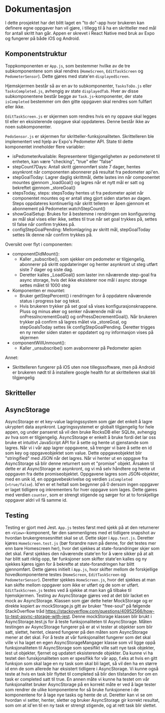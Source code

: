 ﻿# Dokumentasjon

I dette prosjektet har det blitt laget en "to do"-app hvor brukeren kan definere egne oppgaver han vil gjøre, i tillegg til å ha en skritteller med mål for antall skritt han går.
Appen er skrevet i React Native med bruk av Expo og fungerer på både iOS og Android.

## Komponentstruktur

Toppkomponenten er `App.js`, som bestemmer hvilke av de tre subkomponentene som skal rendres (`HomeScreen`, `EditTaskScreen` og `PedometerSensor`).
Dette gjøres med state'en `displayedScreen`.

Hjemskjermen består så av en av to subkomponenter, `TasksToDo.js` eller `TasksCompleted.js`, avhengig av state `displayedTab`.
Hver av disse subkomponentene består begge av `Task.js`-komponenter, der state `isCompleted` bestemmer om den gitte oppgaven skal rendres som fullført eller ikke.

`EditTaskScreen.js` er skjermen som rendres hvis en ny oppave skal legges til eller en eksisterende oppgave skal oppdateres.
Denne består ikke av noen subkomponenter.

`PedoSensor.js` er skjermen for skritteller-funksjonaliteten.
Skrittelleren ble implementert ved hjelp av Expo's Pedometer API. State til dette komponentet inneholder flere variabler:
* isPedometerAvailable: Representerer tilgjengeligheten av pedometeret til enheten, kan være "checking", "true" eller "false"
* stepCount7Days: Antall skritt gjennomført siste 7 dager, hentes asynkront når componenten abonnerer på resultat fra pedometer api'en.
* stepGoalToday: Lagrer daglig skrittmål, dette lastes inn når componentet mountes gjennom _loadGoal() og lagres når et nytt mål er satt og bekreftet gjennom _storeGoal()
* stepsToday, steps: stepsToday hentes ut fra pedometer apiet når componentet mountes og er antall steg gjort siden starten av dagen. Steps oppdateres kontinuerlig når skritt telleren er åpen gjennom et abonnement på Pedometer.watchStepCount()
* showGoalSetup: Brukes for å bestemme i rendringen om konfigurering av mål skal vises eller ikke, settes til true når set goal trykkes på, settes til false når confirm trykkes på.
* configStepGoalPending: Mellomlagring av skritt mål, stepGoalToday settes lik denne når confirm trykkes på.

Oversikt over flyt i componenten:
* componentDidMount():
    * Kaller _subscribe(), som sjekker om pedometer er tilgjengelig, abonnerer på skritt oppdateringer og henter asynkront ut steg utført siste 7 dager og siste dag.
    * Deretter kalles _LoadGoal() som laster inn nåværende step-goal fra async storage, hvis det ikke eksisterer noe mål i async storage settes målet til 1000 steg
* Komponenten er mountet:
    * Bruker getStepPercent() i rendringen for å oppdatere nåværende status i progress bar og tekst.
    * Hvis brukeren trykker på set goal så vises konfigurasjonsknappene. Pluss og minus øker og senker nåværende mål via onPressIncrementGoal() og onPressDecrementGoal(). Når brukeren trykker på confirm så lagres målet via _storeGoal, og stepGoalsToday settes lik configStepGoalPending. Deretter trigges en ny render siden staten er oppdatert og ny informasjon vises på skjermen
* componentWillUnmount():
    * Kaller _unsubscribe() som avabonnerer på Pedometer apien

Annet:
* Skrittelleren fungerer på iOS uten noe tillegssoftware, men på Android er brukeren nødt til å installere google health for at skrittelleren skal bli tilgjengelig



## Skritteller

## AsyncStorage

AsyncStorage er et key-value lagringssystem som gjør det enkelt å lagre ukryptert data asynkront.
Lagringssystemet er globalt tilgjengelig for hele appen, og under panseret så vil den bruke RocksDB eller
SQLite, avhengig av hva som er tilgjengelig. AsyncStorage er enkelt å bruke fordi det lar oss bruke et intuitivt
JavaScript API for å sette og hente ut gjenstande som lagres. Når vi i vår app lagrer oppgavene, så trenger vi bare å sette
en id som key og oppgaveobjektet som value. Dette oppgaveobjektet blir "stringified" med JSON når det lagres.
Når vi henter ut en oppgave fra AsyncStorage så blir denne returnert som et "promise" objekt. Årsaken til dette
er at AsyncStorage er asynkront, og vi må selv håndtere og hente ut oppgaven fra dette promiseobjektet.
Oppgavene lagres som JSON-objekter, med en unik id, en oppgavebeskrivelse og verdien `isCompleted` (`=true/false`). Id'en er et heltall som begynner på 0 dersom ingen oppgaver er laget tidligere og inkrementers for hver oppgave som lages. Dette gjøres med verdien `counter`, som er strengt stigende og sørger for at to forskjellige oppgaver aldri vil få samme id.

## Testing

Testing er gjort med Jest.
`App.js` testes først med sjekk på at den returnerer en `<View>`-komponent, før den sammenlignes med et tidligere snapshot av hvordan brukergrensesnittet skal se ut.
Dette skjer i `App.test.js`.
Deretter kjøres `HomeScreen.test.js` (bør forandre navn på denne, for det testes mer enn bare Homescreen her), hvor det sjekkes at state-forandringer skjer som det skal.
Først sjekkes den nåværende state'en for å være sikker på at alt har blitt satt riktig opp, før funksjoner som skifter state'en kalles og ny sjekkes kjøres igjen for å bekrefte at state-forandringen har blitt gjennomført. Dette gjøres initielt i `App.js`, hvor skifter mellom de forskjellige hovedkomponentene testes (`HomeScreen`, `EditTaskScreen` og `PedometerSensor`).
Deretter sjekkes `HomeScreen.js`, hvor det sjekkes at man kan skifte mellom oppgaver som ikke er utført og de som er utført.
`EditTaskScreen.js` testes ved å sjekke at man kan gå tilbake til hjemskjermen.
Testing av AsyncStorage gjøres ved at det blir lacket en mock av AsyncStorage. Klassen som gjør dette heter MockStorage og er
direkte kopiert av mockStorage.js gitt av bruker "free-soul" på følgende StackOverflow tråd https://stackoverflow.com/questions/40952566/how-to-test-async-storage-with-jest. Denne mockStorage klassen blir brukt i AsyncStorage.test.js for å teste funksjonaliteten til AsyncStorage. Måten testingen av AsyncStorage fungerer på er at
vi tester at objekter som blir satt, slettet, hentet, cleared fungerer på den måten som AsyncStorage mener at det skal.
For å teste at vår funksjonalitet fungerer som det skal ville vi ha laget en egen AsyncStorageMangager klasse som vil ligge oppå
funksjonaliteten til AsyncStorage som spesifikt ville satt nye task objekter, lest ut objekter, fjernet og updatert eksisterende objekter. Da kunne vi ha testet den funskjonaliteten som er spesifikk for vår app, f.eks at hvis en gitt funksjon som skal lage en ny task som skal bli laget, så vil den ha en større id enn de som allerede har eksistert tidligere i AsyncStorage. Vi kunne også teste at hvis en task blir flyttet til completed så blir den tilstanden for om en task er completed satt til true.
En annen måte vi kunne ha testet om vår funksjonalitet bruker AsyncStorage på en korrekt måte er ved å lage tester som rendrer de ulike komponentene for så bruke funksjonene i de komponentene for å lage nye tasks og hente de ut. Deretter kan vi se om hvordan vi setter, henter, sletter og bruker AsyncStorage gir korrekt resultat, som om at id'en til en ny task er strengt stigende, og at rett task blir slettet.

